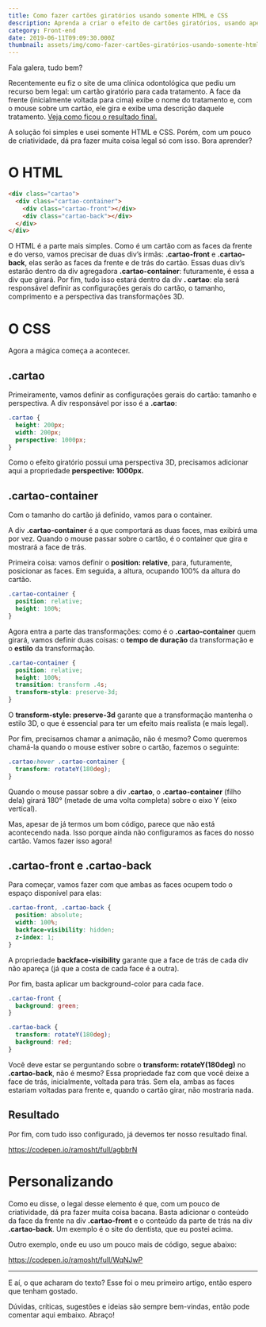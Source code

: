 ```yaml
---
title: Como fazer cartões giratórios usando somente HTML e CSS
description: Aprenda a criar o efeito de cartões giratórios, usando apenas HTML e CSS.
category: Front-end
date: 2019-06-11T09:09:30.000Z
thumbnail: assets/img/como-fazer-cartões-giratórios-usando-somente-html-e-css.jpeg
---
```

Fala galera, tudo bem?

Recentemente eu fiz o site de uma clínica odontológica que pediu um recurso bem legal: um cartão giratório para cada tratamento. A face da frente (inicialmente voltada para cima) exibe o nome do tratamento e, com o mouse sobre um cartão, ele gira e exibe uma descrição daquele tratamento. [Veja como ficou o resultado final.](https://www.doutordental.net/#home-areasdeatuacao)

A solução foi simples e usei somente HTML e CSS. Porém, com um pouco de criatividade, dá pra fazer muita coisa legal só com isso. Bora aprender?

# O HTML

```html
<div class="cartao">
  <div class="cartao-container">
    <div class="cartao-front"></div>
    <div class="cartao-back"></div>
  </div>
</div>
```

O HTML é a parte mais simples. Como é um cartão com as faces da frente e do verso, vamos precisar de duas div’s irmãs: **.cartao-front** e **.cartao-back**, elas serão as faces da frente e de trás do cartão. Essas duas div’s estarão dentro da div agregadora **.cartao-container**: futuramente, é essa a div que girará. Por fim, tudo isso estará dentro da div **. cartao**: ela será responsável definir as configurações gerais do cartão, o tamanho, comprimento e a perspectiva das transformações 3D.

# O CSS

Agora a mágica começa a acontecer.

## .cartao

Primeiramente, vamos definir as configurações gerais do cartão: tamanho e perspectiva. A div responsável por isso é a **.cartao**:

```css
.cartao {
  height: 200px;
  width: 200px;
  perspective: 1000px;
}
```

Como o efeito giratório possui uma perspectiva 3D, precisamos adicionar aqui a propriedade **perspective: 1000px.**

## .cartao-container

Com o tamanho do cartão já definido, vamos para o container.

A div **.cartao-container** é a que comportará as duas faces, mas exibirá uma por vez. Quando o mouse passar sobre o cartão, é o container que gira e mostrará a face de trás.

Primeira coisa: vamos definir o **position: relative**, para, futuramente, posicionar as faces. Em seguida, a altura, ocupando 100% da altura do cartão.

```css
.cartao-container {
  position: relative;
  height: 100%;
}
```

Agora entra a parte das transformações: como é o **.cartao-container** quem girará, vamos definir duas coisas: o **tempo de duração** da transformação e o **estilo** da transformação.

```css
.cartao-container {
  position: relative;
  height: 100%;
  transition: transform .4s;
  transform-style: preserve-3d;
}
```

O **transform-style: preserve-3d** garante que a transformação mantenha o estilo 3D, o que é essencial para ter um efeito mais realista (e mais legal).

Por fim, precisamos chamar a animação, não é mesmo? Como queremos chamá-la quando o mouse estiver sobre o cartão, fazemos o seguinte:

```css
.cartao:hover .cartao-container {
  transform: rotateY(180deg);
}
```

Quando o mouse passar sobre a div **.cartao**, o **.cartao-container** (filho dela) girará 180° (metade de uma volta completa) sobre o eixo Y (eixo vertical).

Mas, apesar de já termos um bom código, parece que não está acontecendo nada. Isso porque ainda não configuramos as faces do nosso cartão. Vamos fazer isso agora!

## **.cartao-front e .cartao-back**

Para começar, vamos fazer com que ambas as faces ocupem todo o espaço disponível para elas:

```css
.cartao-front, .cartao-back {
  position: absolute;
  width: 100%;
  backface-visibility: hidden;
  z-index: 1;
}
```

A propriedade **backface-visibility** garante que a face de trás de cada div não apareça (já que a costa de cada face é a outra).

Por fim, basta aplicar um background-color para cada face.

```css
.cartao-front {
  background: green;
}

.cartao-back {
  transform: rotateY(180deg);
  background: red;
}
```

Você deve estar se perguntando sobre o **transform: rotateY(180deg)** no **.cartao-back**, não é mesmo? Essa propriedade faz com que você deixe a face de trás, inicialmente, voltada para trás. Sem ela, ambas as faces estariam voltadas para frente e, quando o cartão girar, não mostraria nada.

## Resultado

Por fim, com tudo isso configurado, já devemos ter nosso resultado final.

<https://codepen.io/ramosht/full/agbbrN>

# Personalizando

Como eu disse, o legal desse elemento é que, com um pouco de criatividade, dá pra fazer muita coisa bacana. Basta adicionar o conteúdo da face da frente na div **.cartao-front** e o conteúdo da parte de trás na div **.cartao-back**. Um exemplo é o site do dentista, que eu postei acima.

Outro exemplo, onde eu uso um pouco mais de código, segue abaixo:

<https://codepen.io/ramosht/full/WqNJwP>

- - -

E aí, o que acharam do texto? Esse foi o meu primeiro artigo, então espero que tenham gostado.

Dúvidas, críticas, sugestões e ideias são sempre bem-vindas, então pode comentar aqui embaixo. Abraço!